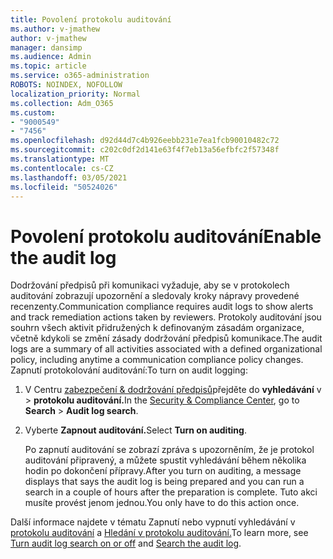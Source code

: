 ```yaml
---
title: Povolení protokolu auditování
ms.author: v-jmathew
author: v-jmathew
manager: dansimp
ms.audience: Admin
ms.topic: article
ms.service: o365-administration
ROBOTS: NOINDEX, NOFOLLOW
localization_priority: Normal
ms.collection: Adm_O365
ms.custom:
- "9000549"
- "7456"
ms.openlocfilehash: d92d44d7c4b926eebb231e7ea1fcb90010482c72
ms.sourcegitcommit: c202c0df2d141e63f4f7eb13a56efbfc2f57348f
ms.translationtype: MT
ms.contentlocale: cs-CZ
ms.lasthandoff: 03/05/2021
ms.locfileid: "50524026"
---
```

# <a name="enable-the-audit-log"></a><span data-ttu-id="83f03-102">Povolení protokolu auditování</span><span class="sxs-lookup"><span data-stu-id="83f03-102">Enable the audit log</span></span>

<span data-ttu-id="83f03-103">Dodržování předpisů při komunikaci vyžaduje, aby se v protokolech auditování zobrazují upozornění a sledovaly kroky nápravy provedené recenzenty.</span><span class="sxs-lookup"><span data-stu-id="83f03-103">Communication compliance requires audit logs to show alerts and track remediation actions taken by reviewers.</span></span> <span data-ttu-id="83f03-104">Protokoly auditování jsou souhrn všech aktivit přidružených k definovaným zásadám organizace, včetně kdykoli se změní zásady dodržování předpisů komunikace.</span><span class="sxs-lookup"><span data-stu-id="83f03-104">The audit logs are a summary of all activities associated with a defined organizational policy, including anytime a communication compliance policy changes.</span></span> <span data-ttu-id="83f03-105">Zapnutí protokolování auditování:</span><span class="sxs-lookup"><span data-stu-id="83f03-105">To turn on audit logging:</span></span>

1. <span data-ttu-id="83f03-106">V Centru [zabezpečení & dodržování předpisů](https://go.microsoft.com/fwlink/?linkid=2101341)přejděte do **vyhledávání** v  >  **protokolu auditování.**</span><span class="sxs-lookup"><span data-stu-id="83f03-106">In the [Security & Compliance Center](https://go.microsoft.com/fwlink/?linkid=2101341), go to **Search** > **Audit log search**.</span></span>
2. <span data-ttu-id="83f03-107">Vyberte **Zapnout auditování.**</span><span class="sxs-lookup"><span data-stu-id="83f03-107">Select **Turn on auditing**.</span></span>

    <span data-ttu-id="83f03-108">Po zapnutí auditování se zobrazí zpráva s upozorněním, že je protokol auditování připravený, a můžete spustit vyhledávání během několika hodin po dokončení přípravy.</span><span class="sxs-lookup"><span data-stu-id="83f03-108">After you turn on auditing, a message displays that says the audit log is being prepared and you can run a search in a couple of hours after the preparation is complete.</span></span> <span data-ttu-id="83f03-109">Tuto akci musíte provést jenom jednou.</span><span class="sxs-lookup"><span data-stu-id="83f03-109">You only have to do this action once.</span></span>

<span data-ttu-id="83f03-110">Další informace najdete v tématu Zapnutí nebo vypnutí vyhledávání v [protokolu auditování](https://go.microsoft.com/fwlink/?linkid=2129077) a [Hledání v protokolu auditování.](https://go.microsoft.com/fwlink/?linkid=2123729)</span><span class="sxs-lookup"><span data-stu-id="83f03-110">To learn more, see [Turn audit log search on or off](https://go.microsoft.com/fwlink/?linkid=2129077) and [Search the audit log](https://go.microsoft.com/fwlink/?linkid=2123729).</span></span>
